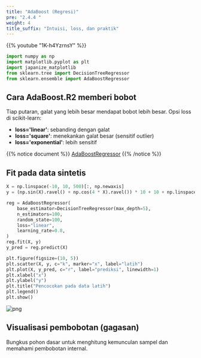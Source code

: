 ```yaml
---
title: "AdaBoost (Regresi)"
pre: "2.4.4 "
weight: 4
title_suffix: "Intuisi, loss, dan praktik"
---
```


{{% youtube "1K-h4YzrnsY" %}}

```python
import numpy as np
import matplotlib.pyplot as plt
import japanize_matplotlib
from sklearn.tree import DecisionTreeRegressor
from sklearn.ensemble import AdaBoostRegressor
```

## Cara AdaBoost.R2 memberi bobot
Tiap putaran, galat yang lebih besar mendapat bobot lebih besar. Opsi loss di scikit-learn:

- <b>loss='linear'</b>: sebanding dengan galat
- <b>loss='square'</b>: menekankan galat besar (sensitif outlier)
- <b>loss='exponential'</b>: lebih sensitif

{{% notice document %}}
[AdaBoostRegressor](https://scikit-learn.org/stable/modules/generated/sklearn.ensemble.AdaBoostRegressor.html)
{{% /notice %}}

## Fit pada data sintetis
```python
X = np.linspace(-10, 10, 500)[:, np.newaxis]
y = (np.sin(X).ravel() + np.cos(4 * X).ravel()) * 10 + 10 + np.linspace(-2, 2, 500)

reg = AdaBoostRegressor(
    base_estimator=DecisionTreeRegressor(max_depth=5),
    n_estimators=100,
    random_state=100,
    loss="linear",
    learning_rate=0.8,
)
reg.fit(X, y)
y_pred = reg.predict(X)

plt.figure(figsize=(10, 5))
plt.scatter(X, y, c="k", marker="x", label="latih")
plt.plot(X, y_pred, c="r", label="prediksi", linewidth=1)
plt.xlabel("x")
plt.ylabel("y")
plt.title("Pencocokan pada data latih")
plt.legend()
plt.show()
```

![png](/images/basic/ensemble/Adaboost_Regression_files/Adaboost_Regression_6_0.png)

## Visualisasi pembobotan (gagasan)
Bungkus pohon dasar untuk menghitung kemunculan sampel dan memahami pembobotan internal.

